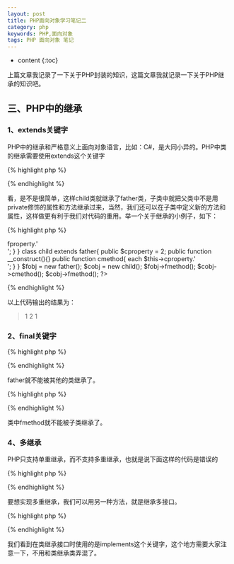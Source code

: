 ```yaml
---
layout: post
title: PHP面向对象学习笔记二
category: php
keywords: PHP,面向对象
tags: PHP 面向对象 笔记
---
```


* content
{:toc}

上篇文章我记录了一下关于PHP封装的知识，这篇文章我就记录一下关于PHP继承的知识吧。

## 三、PHP中的继承

### 1、extends关键字

PHP中的继承和严格意义上面向对象语言，比如：C#，是大同小异的。PHP中类的继承需要使用extends这个关键字

{% highlight php %}
<?php
class Child extends father{
    ...
}
?>
{% endhighlight %}

<!--more-->

看，是不是很简单，这样child类就继承了father类，子类中就把父类中不是用private修饰的属性和方法继承过来，当然，我们还可以在子类中定义新的方法和属性，这样做更有利于我们对代码的重用。举一个关于继承的小例子，如下：

{% highlight php %}
<?php
class father{
    public $fproperty = 1;
    public function __construct(){}
    public function fmethod(){
        each $this->fproperty.'<br/>';
    }
}
class child extends father{
    public $cproperty = 2;
    public function __construct(){}
    public function cmethod{
        each $this->cproperty.'<br/>';
    }
}
$fobj = new father();
$cobj = new child();
$fobj->fmethod();
$cobj->cmethod();
$cobj->fmethod();
?>
{% endhighlight %}

以上代码输出的结果为：

> 1
> 2
> 1

### 2、final关键字

{% highlight php %}
<?php
final class father{
    ...
}
?>
{% endhighlight %}

father就不能被其他的类继承了。

{% highlight php %}
<?php
class father {
    ...
    final public function fmethod(){}
}
?>
{% endhighlight %}

类中fmethod就不能被子类继承了。

### 4、多继承

PHP只支持单重继承，而不支持多重继承，也就是说下面这样的代码是错误的

{% highlight php %}
<?php
class father1{
    ...
}
class father2{
    ...
}
class child extends father1,father2{
    ....
}
?>
{% endhighlight %}

要想实现多重继承，我们可以用另一种方法，就是继承多接口。

{% highlight php %}
<?php
interface Ifather1{
    ...
}
interface Ifather2{
    ...
}
class child implements Ifather1,Ifather2{
    ...
}
?>
{% endhighlight %}

我们看到在类继承接口时使用的是implements这个关键字，这个地方需要大家注意一下，不用和类继承类弄混了。